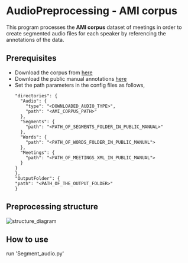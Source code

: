AudioPreprocessing - AMI corpus
======================================

This program processes the **AMI corpus** dataset of meetings in order to create segmented audio files for each speaker by referencing the annotations of the data. 


## Prerequisites

* Download the corpus from <a target="_blank" href="http://groups.inf.ed.ac.uk/ami/download/">here</a>
* Download the public manual annotations <a target="_blank" href="http://groups.inf.ed.ac.uk/ami/AMICorpusAnnotations/ami_public_manual_1.6.2.zip/">here</a>
* Set the path parameters in the config files as follows,
    ```
  "directories": {
      "Audio": {
        "type": "<DOWNLOADED_AUDIO_TYPE>",
        "path": "<AMI_CORPUS_PATH>"
      },
      "Segments": {
        "path": "<PATH_OF_SEGMENTS_FOLDER_IN_PUBLIC_MANUAL>"
      },
      "Words": {
        "path": "<PATH_OF_WORDS_FOLDER_IN_PUBLIC_MANUAL">
      },
      "Meetings": {
        "path": "<PATH_OF_MEETINGS_XML_IN_PUBLIC_MANUAL">
      }
    }
  },
  "OutputFolder": {
    "path": "<PATH_OF_THE_OUTPUT_FOLDER>"
  }
   ```
  
## Preprocessing structure

![structure_diagram](images/preprocess_structure.png)

## How to use

run 'Segment_audio.py'